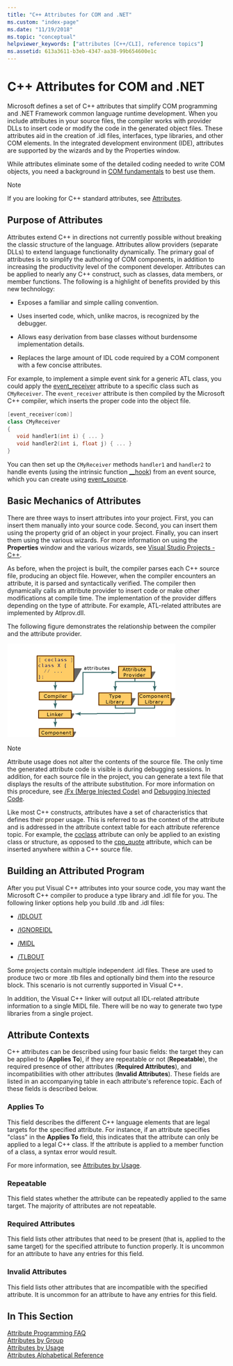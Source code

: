 ```yaml
---
title: "C++ Attributes for COM and .NET"
ms.custom: "index-page"
ms.date: "11/19/2018"
ms.topic: "conceptual"
helpviewer_keywords: ["attributes [C++/CLI], reference topics"]
ms.assetid: 613a3611-b3eb-4347-aa38-99b654600e1c
---
```

# C++ Attributes for COM and .NET

Microsoft defines a set of C++ attributes that simplify COM programming and .NET Framework common language runtime development. When you include attributes in your source files, the compiler works with provider DLLs to insert code or modify the code in the generated object files. These attributes aid in the creation of .idl files, interfaces, type libraries, and other COM elements. In the integrated development environment (IDE), attributes are supported by the wizards and by the Properties window.

While attributes eliminate some of the detailed coding needed to write COM objects, you need a background in [COM fundamentals](/windows/win32/com/the-component-object-model) to best use them.

> [!NOTE]
> If you are looking for C++ standard attributes, see [Attributes](../../cpp/attributes.md).

## Purpose of Attributes

Attributes extend C++ in directions not currently possible without breaking the classic structure of the language. Attributes allow providers (separate DLLs) to extend language functionality dynamically. The primary goal of attributes is to simplify the authoring of COM components, in addition to increasing the productivity level of the component developer. Attributes can be applied to nearly any C++ construct, such as classes, data members, or member functions. The following is a highlight of benefits provided by this new technology:

- Exposes a familiar and simple calling convention.

- Uses inserted code, which, unlike macros, is recognized by the debugger.

- Allows easy derivation from base classes without burdensome implementation details.

- Replaces the large amount of IDL code required by a COM component with a few concise attributes.

For example, to implement a simple event sink for a generic ATL class, you could apply the [event_receiver](event-receiver.md) attribute to a specific class such as `CMyReceiver`. The `event_receiver` attribute is then compiled by the Microsoft C++ compiler, which inserts the proper code into the object file.

```cpp
[event_receiver(com)]
class CMyReceiver
{
   void handler1(int i) { ... }
   void handler2(int i, float j) { ... }
}
```

You can then set up the `CMyReceiver` methods `handler1` and `handler2` to handle events (using the intrinsic function [__hook](../../cpp/hook.md)) from an event source, which you can create using [event_source](event-source.md).

## Basic Mechanics of Attributes

There are three ways to insert attributes into your project. First, you can insert them manually into your source code. Second, you can insert them using the property grid of an object in your project. Finally, you can insert them using the various wizards. For more information on using the **Properties** window and the various wizards, see [Visual Studio Projects - C++](../../build/creating-and-managing-visual-cpp-projects.md).

As before, when the project is built, the compiler parses each C++ source file, producing an object file. However, when the compiler encounters an attribute, it is parsed and syntactically verified. The compiler then dynamically calls an attribute provider to insert code or make other modifications at compile time. The implementation of the provider differs depending on the type of attribute. For example, ATL-related attributes are implemented by Atlprov.dll.

The following figure demonstrates the relationship between the compiler and the attribute provider.

![Component attribute communication](../media/vccompattrcomm.gif "Component attribute communication")

> [!NOTE]
> Attribute usage does not alter the contents of the source file. The only time the generated attribute code is visible is during debugging sessions. In addition, for each source file in the project, you can generate a text file that displays the results of the attribute substitution. For more information on this procedure, see [/Fx (Merge Injected Code)](../../build/reference/fx-merge-injected-code.md) and [Debugging Injected Code](/visualstudio/debugger/how-to-debug-injected-code).

Like most C++ constructs, attributes have a set of characteristics that defines their proper usage. This is referred to as the context of the attribute and is addressed in the attribute context table for each attribute reference topic. For example, the [coclass](coclass.md) attribute can only be applied to an existing class or structure, as opposed to the [cpp_quote](cpp-quote.md) attribute, which can be inserted anywhere within a C++ source file.

## Building an Attributed Program

After you put Visual C++ attributes into your source code, you may want the Microsoft C++ compiler to produce a type library and .idl file for you. The following linker options help you build .tlb and .idl files:

- [/IDLOUT](../../build/reference/idlout-name-midl-output-files.md)

- [/IGNOREIDL](../../build/reference/ignoreidl-don-t-process-attributes-into-midl.md)

- [/MIDL](../../build/reference/midl-specify-midl-command-line-options.md)

- [/TLBOUT](../../build/reference/tlbout-name-dot-tlb-file.md)

Some projects contain multiple independent .idl files. These are used to produce two or more .tlb files and optionally bind them into the resource block. This scenario is not currently supported in Visual C++.

In addition, the Visual C++ linker will output all IDL-related attribute information to a single MIDL file. There will be no way to generate two type libraries from a single project.

## <a name="contexts"></a> Attribute Contexts

C++ attributes can be described using four basic fields: the target they can be applied to (**Applies To**), if they are repeatable or not (**Repeatable**), the required presence of other attributes (**Required Attributes**), and incompatibilities with other attributes (**Invalid Attributes**). These fields are listed in an accompanying table in each attribute's reference topic. Each of these fields is described below.

### Applies To

This field describes the different C++ language elements that are legal targets for the specified attribute. For instance, if an attribute specifies "class" in the **Applies To** field, this indicates that the attribute can only be applied to a legal C++ class. If the attribute is applied to a member function of a class, a syntax error would result.

For more information, see [Attributes by Usage](attributes-by-usage.md).

### Repeatable

This field states whether the attribute can be repeatedly applied to the same target. The majority of attributes are not repeatable.

### Required Attributes

This field lists other attributes that need to be present (that is, applied to the same target) for the specified attribute to function properly. It is uncommon for an attribute to have any entries for this field.

### Invalid Attributes

This field lists other attributes that are incompatible with the specified attribute. It is uncommon for an attribute to have any entries for this field.

## In This Section

[Attribute Programming FAQ](attribute-programming-faq.md)<br/>
[Attributes by Group](attributes-by-group.md)<br/>
[Attributes by Usage](attributes-by-usage.md)<br/>
[Attributes Alphabetical Reference](attributes-alphabetical-reference.md)
